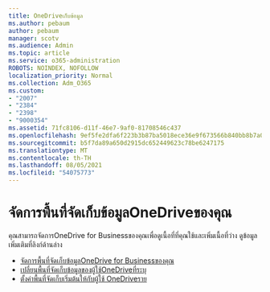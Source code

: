 ```yaml
---
title: OneDriveเก็บข้อมูล
ms.author: pebaum
author: pebaum
manager: scotv
ms.audience: Admin
ms.topic: article
ms.service: o365-administration
ROBOTS: NOINDEX, NOFOLLOW
localization_priority: Normal
ms.collection: Adm_O365
ms.custom:
- "2007"
- "2384"
- "2398"
- "9000354"
ms.assetid: 71fc8106-d11f-46e7-9af0-81708546c437
ms.openlocfilehash: 9ef5fe2dfa6f223b3b87ba5018ece36e9f673566b840bb8b7a0ed700f7bc94a5
ms.sourcegitcommit: b5f7da89a650d2915dc652449623c78be6247175
ms.translationtype: MT
ms.contentlocale: th-TH
ms.lasthandoff: 08/05/2021
ms.locfileid: "54075773"
---
```

# <a name="manage-your-onedrive-storage"></a>จัดการพื้นที่จัดเก็บข้อมูลOneDriveของคุณ

คุณสามารถจัดการOneDrive for Businessของคุณเพื่อดูเนื้อที่ที่คุณใช้และเพิ่มเนื้อที่ว่าง  ดูข้อมูลเพิ่มเติมที่ลิงก์ด้านล่าง

- [จัดการพื้นที่จัดเก็บข้อมูลOneDrive for Businessของคุณ](https://support.microsoft.com/office/31519161-059c-4764-b6f8-f5cd29f7fe68)
- [เปลี่ยนพื้นที่จัดเก็บข้อมูลของผู้ใช้OneDriveที่ระบุ](https://docs.microsoft.com/onedrive/change-user-storage)
- [ตั้งค่าพื้นที่จัดเก็บเริ่มต้นให้กับผู้ใช้ OneDriveราย](https://docs.microsoft.com/onedrive/set-default-storage-space)
